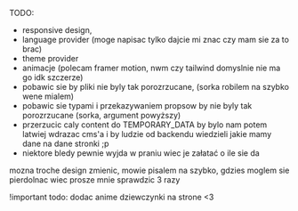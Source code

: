 TODO:
- responsive design,
- language provider (moge napisac tylko dajcie mi znac czy mam sie za to brac)
- theme provider
- animacje (polecam framer motion, nwm czy tailwind domyslnie nie ma go idk szczerze)
- pobawic sie by pliki nie byly tak porozrzucane, (sorka robilem na szybko wene mialem)
- pobawic sie typami i przekazywaniem propsow by nie byly tak porozrzucane (sorka, argument powyższy)
- przerzucic caly content do TEMPORARY_DATA by bylo nam potem latwiej wdrazac cms'a i by ludzie od backendu wiedzieli jakie mamy dane na dane stronki ;p
- niektore bledy pewnie wyjda w praniu wiec je załatać o ile sie da 

mozna troche design zmienic,
mowie pisalem na szybko,
gdzies moglem sie pierdolnac wiec prosze mnie sprawdzic 3 razy 

!important todo:
dodac anime dziewczynki na strone <3